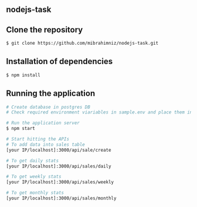## nodejs-task

## Clone the repository
```bash
$ git clone https://github.com/mibrahimniz/nodejs-task.git
```

## Installation of dependencies

```bash
$ npm install
```

## Running the application

```bash
# Create database in postgres DB
# Check required environment viariables in sample.env and place them into .env file
```

```bash
# Run the application server
$ npm start
```

```bash
# Start hitting the APIs
# To add data into sales table
[your IP/localhost]:3000/api/sale/create

# To get daily stats
[your IP/localhost]:3000/api/sales/daily

# To get weekly stats
[your IP/localhost]:3000/api/sales/weekly

# To get monthly stats
[your IP/localhost]:3000/api/sales/monthly

```

